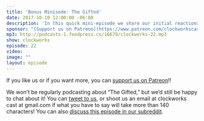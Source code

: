 ```yaml
---
title: 'Bonus Minisode: The Gifted'
date: 2017-10-10 12:00:00 -06:00
description: 'In this quick mini-episode we share our initial reactions to Fox’s new X-Men show “The Gifted.”'
sponsor: "[Support us on Patreon](https://www.patreon.com/clockworkscast)"
mp3: http://podcasts-1.feedpress.co/16679/clockworks-22.mp3
show: clockworks
episode: 22
video:
image: ""
layout: episode
---
```


If you like us or if you want more, you can [support us on Patreon](https://www.patreon.com/clockworkscast)!!

We won’t be regularly podcasting about “The Gifted,” but we’d still be happy to chat about it! You can [tweet to us](http://www.twitter.com/clockworkscast), or shoot us an email at clockworks cast at gmail.com if what you have to say will take more than 140 characters! You can also [discuss this episode in our subreddit](https://www.reddit.com/r/Goodstuff_fm/).
